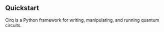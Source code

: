 ## Quickstart

Cirq is a Python framework for writing, manipulating, and running quantum circuits.

  

